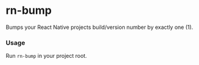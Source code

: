 # rn-bump

Bumps your React Native projects build/version number by exactly one (1). 

### Usage

Run `rn-bump` in your project root.
